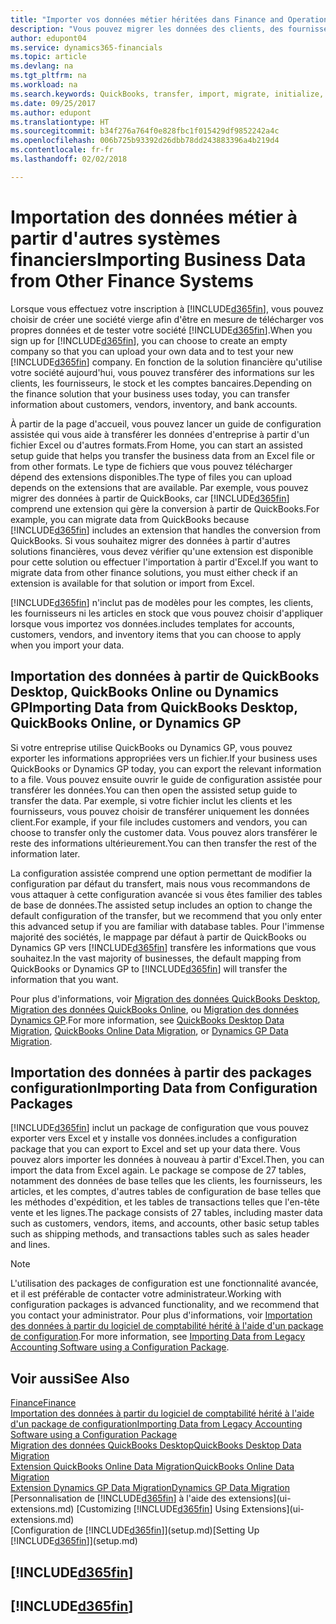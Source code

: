 ```yaml
---
title: "Importer vos données métier héritées dans Finance and Operations, Business edition | Microsoft Docs"
description: "Vous pouvez migrer les données des clients, des fournisseurs, et du stock, par exemple, d'Excel, QuickBooks, ou Dynamics GP vers Finance and Operations, Business edition."
author: edupont04
ms.service: dynamics365-financials
ms.topic: article
ms.devlang: na
ms.tgt_pltfrm: na
ms.workload: na
ms.search.keywords: QuickBooks, transfer, import, migrate, initialize, implement
ms.date: 09/25/2017
ms.author: edupont
ms.translationtype: HT
ms.sourcegitcommit: b34f276a764f0e828fbc1f015429df9852242a4c
ms.openlocfilehash: 006b725b93392d26dbb78dd243883396a4b219d4
ms.contentlocale: fr-fr
ms.lasthandoff: 02/02/2018

---
```

# <a name="importing-business-data-from-other-finance-systems"></a><span data-ttu-id="94886-103">Importation des données métier à partir d'autres systèmes financiers</span><span class="sxs-lookup"><span data-stu-id="94886-103">Importing Business Data from Other Finance Systems</span></span>
<span data-ttu-id="94886-104">Lorsque vous effectuez votre inscription à [!INCLUDE[d365fin](includes/d365fin_md.md)], vous pouvez choisir de créer une société vierge afin d'être en mesure de télécharger vos propres données et de tester votre société [!INCLUDE[d365fin](includes/d365fin_md.md)].</span><span class="sxs-lookup"><span data-stu-id="94886-104">When you sign up for [!INCLUDE[d365fin](includes/d365fin_md.md)], you can choose to create an empty company so that you can upload your own data and to test your new [!INCLUDE[d365fin](includes/d365fin_md.md)] company.</span></span> <span data-ttu-id="94886-105">En fonction de la solution financière qu'utilise votre société aujourd'hui, vous pouvez transférer des informations sur les clients, les fournisseurs, le stock et les comptes bancaires.</span><span class="sxs-lookup"><span data-stu-id="94886-105">Depending on the finance solution that your business uses today, you can transfer information about customers, vendors, inventory, and bank accounts.</span></span>  

<span data-ttu-id="94886-106">À partir de la page d'accueil, vous pouvez lancer un guide de configuration assistée qui vous aide à transférer les données d'entreprise à partir d'un fichier Excel ou d'autres formats.</span><span class="sxs-lookup"><span data-stu-id="94886-106">From Home, you can start an assisted setup guide that helps you transfer the business data from an Excel file or from other formats.</span></span> <span data-ttu-id="94886-107">Le type de fichiers que vous pouvez télécharger dépend des extensions disponibles.</span><span class="sxs-lookup"><span data-stu-id="94886-107">The type of files you can upload depends on the extensions that are available.</span></span> <span data-ttu-id="94886-108">Par exemple, vous pouvez migrer des données à partir de QuickBooks, car [!INCLUDE[d365fin](includes/d365fin_md.md)] comprend une extension qui gère la conversion à partir de QuickBooks.</span><span class="sxs-lookup"><span data-stu-id="94886-108">For example, you can migrate data from QuickBooks because [!INCLUDE[d365fin](includes/d365fin_md.md)] includes an extension that handles the conversion from QuickBooks.</span></span> <span data-ttu-id="94886-109">Si vous souhaitez migrer des données à partir d'autres solutions financières, vous devez vérifier qu'une extension est disponible pour cette solution ou effectuer l'importation à partir d'Excel.</span><span class="sxs-lookup"><span data-stu-id="94886-109">If you want to migrate data from other finance solutions, you must either check if an extension is available for that solution or import from Excel.</span></span>  

[!INCLUDE[d365fin](includes/d365fin_md.md)] <span data-ttu-id="94886-110"> n'inclut pas de modèles pour les comptes, les clients, les fournisseurs ni les articles en stock que vous pouvez choisir d'appliquer lorsque vous importez vos données.</span><span class="sxs-lookup"><span data-stu-id="94886-110">includes templates for accounts, customers, vendors, and inventory items that you can choose to apply when you import your data.</span></span>  

## <a name="importing-data-from-quickbooks-desktop-quickbooks-online-or-dynamics-gp"></a><span data-ttu-id="94886-111">Importation des données à partir de QuickBooks Desktop, QuickBooks Online ou Dynamics GP</span><span class="sxs-lookup"><span data-stu-id="94886-111">Importing Data from QuickBooks Desktop, QuickBooks Online, or Dynamics GP</span></span>
<span data-ttu-id="94886-112">Si votre entreprise utilise QuickBooks ou Dynamics GP, vous pouvez exporter les informations appropriées vers un fichier.</span><span class="sxs-lookup"><span data-stu-id="94886-112">If your business uses QuickBooks or Dynamics GP today, you can export the relevant information to a file.</span></span> <span data-ttu-id="94886-113">Vous pouvez ensuite ouvrir le guide de configuration assistée pour transférer les données.</span><span class="sxs-lookup"><span data-stu-id="94886-113">You can then open the assisted setup guide to transfer the data.</span></span>
<span data-ttu-id="94886-114">Par exemple, si votre fichier inclut les clients et les fournisseurs, vous pouvez choisir de transférer uniquement les données client.</span><span class="sxs-lookup"><span data-stu-id="94886-114">For example, if your file includes customers and vendors, you can choose to transfer only the customer data.</span></span> <span data-ttu-id="94886-115">Vous pouvez alors transférer le reste des informations ultérieurement.</span><span class="sxs-lookup"><span data-stu-id="94886-115">You can then transfer the rest of the information later.</span></span>  

<span data-ttu-id="94886-116">La configuration assistée comprend une option permettant de modifier la configuration par défaut du transfert, mais nous vous recommandons de vous attaquer à cette configuration avancée si vous êtes familier des tables de base de données.</span><span class="sxs-lookup"><span data-stu-id="94886-116">The assisted setup includes an option to change the default configuration of the transfer, but we recommend that you only enter this advanced setup if you are familiar with database tables.</span></span> <span data-ttu-id="94886-117">Pour l'immense majorité des sociétés, le mappage par défaut à partir de QuickBooks ou Dynamics GP vers [!INCLUDE[d365fin](includes/d365fin_md.md)] transfère les informations que vous souhaitez.</span><span class="sxs-lookup"><span data-stu-id="94886-117">In the vast majority of businesses, the default mapping from QuickBooks or Dynamics GP to [!INCLUDE[d365fin](includes/d365fin_md.md)] will transfer the information that you want.</span></span>  

<span data-ttu-id="94886-118">Pour plus d'informations, voir [Migration des données QuickBooks Desktop](ui-extensions-quickbooks-data-migration.md), [Migration des données QuickBooks Online](ui-extensions-quickbooks-online-data-migration.md), ou [Migration des données Dynamics GP](ui-extensions-dynamicsgp-data-migration.md).</span><span class="sxs-lookup"><span data-stu-id="94886-118">For more information, see [QuickBooks Desktop Data Migration](ui-extensions-quickbooks-data-migration.md), [QuickBooks Online Data Migration](ui-extensions-quickbooks-online-data-migration.md), or [Dynamics GP Data Migration](ui-extensions-dynamicsgp-data-migration.md).</span></span>  

## <a name="importing-data-from-configuration-packages"></a><span data-ttu-id="94886-119">Importation des données à partir des packages configuration</span><span class="sxs-lookup"><span data-stu-id="94886-119">Importing Data from Configuration Packages</span></span>
[!INCLUDE[d365fin](includes/d365fin_md.md)] <span data-ttu-id="94886-120"> inclut un package de configuration que vous pouvez exporter vers Excel et y installe vos données.</span><span class="sxs-lookup"><span data-stu-id="94886-120">includes a configuration package that you can export to Excel and set up your data there.</span></span> <span data-ttu-id="94886-121">Vous pouvez alors importer les données à nouveau à partir d'Excel.</span><span class="sxs-lookup"><span data-stu-id="94886-121">Then, you can import the data from Excel again.</span></span> <span data-ttu-id="94886-122">Le package se compose de 27 tables, notamment des données de base telles que les clients, les fournisseurs, les articles, et les comptes, d'autres tables de configuration de base telles que les méthodes d'expédition, et les tables de transactions telles que l'en-tête vente et les lignes.</span><span class="sxs-lookup"><span data-stu-id="94886-122">The package consists of 27 tables, including master data such as customers, vendors, items, and accounts, other basic setup tables such as shipping methods, and transactions tables such as sales header and lines.</span></span>  

> [!NOTE]  
>   <span data-ttu-id="94886-123">L'utilisation des packages de configuration est une fonctionnalité avancée, et il est préférable de contacter votre administrateur.</span><span class="sxs-lookup"><span data-stu-id="94886-123">Working with configuration packages is advanced functionality, and we recommend that you contact your administrator.</span></span> <span data-ttu-id="94886-124">Pour plus d'informations, voir [Importation des données à partir du logiciel de comptabilité hérité à l'aide d'un package de configuration](across-import-data-configuration-packages.md).</span><span class="sxs-lookup"><span data-stu-id="94886-124">For more information, see [Importing Data from Legacy Accounting Software using a Configuration Package](across-import-data-configuration-packages.md).</span></span>  

## <a name="see-also"></a><span data-ttu-id="94886-125">Voir aussi</span><span class="sxs-lookup"><span data-stu-id="94886-125">See Also</span></span>
[<span data-ttu-id="94886-126">Finance</span><span class="sxs-lookup"><span data-stu-id="94886-126">Finance</span></span>](finance.md)  
[<span data-ttu-id="94886-127">Importation des données à partir du logiciel de comptabilité hérité à l'aide d'un package de configuration</span><span class="sxs-lookup"><span data-stu-id="94886-127">Importing Data from Legacy Accounting Software using a Configuration Package</span></span>](across-import-data-configuration-packages.md)  
[<span data-ttu-id="94886-128">Migration des données QuickBooks Desktop</span><span class="sxs-lookup"><span data-stu-id="94886-128">QuickBooks Desktop Data Migration</span></span>](ui-extensions-quickbooks-data-migration.md)  
[<span data-ttu-id="94886-129">Extension QuickBooks Online Data Migration</span><span class="sxs-lookup"><span data-stu-id="94886-129">QuickBooks Online Data Migration</span></span>](ui-extensions-quickbooks-online-data-migration.md)  
[<span data-ttu-id="94886-130">Extension Dynamics GP Data Migration</span><span class="sxs-lookup"><span data-stu-id="94886-130">Dynamics GP Data Migration</span></span>](ui-extensions-dynamicsgp-data-migration.md)  
<span data-ttu-id="94886-131">[Personnalisation de [!INCLUDE[d365fin](includes/d365fin_md.md)] à l'aide des extensions](ui-extensions.md) </span><span class="sxs-lookup"><span data-stu-id="94886-131">[Customizing [!INCLUDE[d365fin](includes/d365fin_md.md)] Using Extensions](ui-extensions.md) </span></span>  
<span data-ttu-id="94886-132">[Configuration de [!INCLUDE[d365fin](includes/d365fin_md.md)]](setup.md)</span><span class="sxs-lookup"><span data-stu-id="94886-132">[Setting Up [!INCLUDE[d365fin](includes/d365fin_md.md)]](setup.md)</span></span>

## [!INCLUDE[d365fin](includes/free_trial_md.md)]  
## [!INCLUDE[d365fin](includes/training_link_md.md)]

